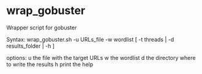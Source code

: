 # wrap_gobuster

Wrapper script for gobuster

Syntax: wrap_gobuster.sh -u URLs_file  -w wordlist [ -t threads | -d results_folder | -h ]

options:
u     the file with the target URLs
w     the wordlist
d     the directory where to write the results
h     print the help
